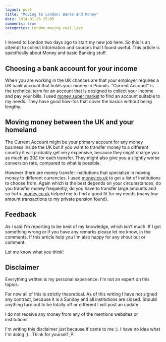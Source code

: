 ```yaml
---
layout: post
title: "Moving to London: Banks and Money"
date: 2014-01-26 15:05
comments: true
categories: London moving real_live
---
```


I moved to London two days ago to start my new job here.
So this is an attempt to collect information and sources that I found useful.
This article is specifically about Money and basic Banking stuff.


## Choosing a bank account for your income

When you are working in the UK chances are that your employer requires a UK
bank account that holds your money in Pounds.
"Current Account" is the technical term for an account that is designed to
collect your income and pay your bills.
I used [money super market](http://www.moneysupermarket.com/current-accounts/search/results/?goal=CUR_INTEREST)
to find an account suitable to my needs.
They have good how-tos that cover the basics without being lengthy.


## Moving money between the UK and your homeland

The Current Account might be your primary account for any money business inside
the UK but if you want to transfer money to a different country it will probably 
get very expensive, because they might charge you as much as 30£ for each transfer.
They might also give you a slightly worse conversion rate, compared to what 
is possible.

However there are money transfer institutions that specialize in moving money
to different currencies.
I used [money.co.uk](http://www.money.co.uk/money-transfers/money-transfer-to-germany.htm)
to get a list of institutions to choose from.
Again which is the best depends on your circumstances, do you transfer money
frequently, do you have to transfer large amounts and so forth.
[money.co.uk](http://www.money.co.uk/money-transfers/money-transfer-to-germany.htm)
helped me to find a good fit for my needs (many low amount transactions
to my private pension found).


## Feedback

As I said I'm reporting to be best of my knowledge, which isn't much.
If I got something wrong or if you have any remarks please let me
know, in the comments.
If this article help you I'm also happy for any shout out or comment.

Let me know what you think!


## Disclaimer

Everything written is my personal experience. 
I'm not an expert on this topics.

For now all of this is strictly theoretical. As of this writing I have not
signed any contract, because it is a Sunday and all institutions are closed.
Should anything turn out to be totally off or different I will post an update.

I do not receive any money from any of the mentions websites or institutions.

I'm writing this disclaimer just because if came to me :).
I have no idea what I'm doing ;) .
Think for yourself ;P.
